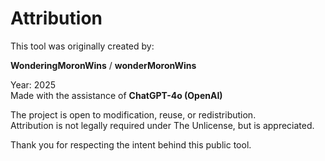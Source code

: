 # Attribution

This tool was originally created by:

**WonderingMoronWins** / **wonderMoronWins**

Year: 2025  
Made with the assistance of **ChatGPT-4o (OpenAI)**

The project is open to modification, reuse, or redistribution.  
Attribution is not legally required under The Unlicense, but is appreciated.

Thank you for respecting the intent behind this public tool.